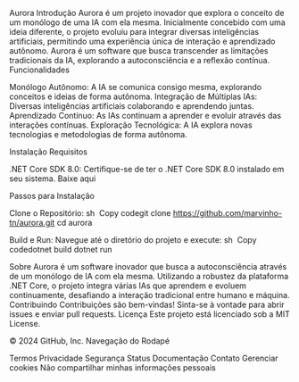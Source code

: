 Aurora
Introdução
Aurora é um projeto inovador que explora o conceito de um monólogo de uma IA com ela mesma. Inicialmente concebido com uma ideia diferente, o projeto evoluiu para integrar diversas inteligências artificiais, permitindo uma experiência única de interação e aprendizado autônomo. Aurora é um software que busca transcender as limitações tradicionais da IA, explorando a autoconsciência e a reflexão contínua.
Funcionalidades

Monólogo Autônomo: A IA se comunica consigo mesma, explorando conceitos e ideias de forma autônoma.
Integração de Múltiplas IAs: Diversas inteligências artificiais colaborando e aprendendo juntas.
Aprendizado Contínuo: As IAs continuam a aprender e evoluir através das interações contínuas.
Exploração Tecnológica: A IA explora novas tecnologias e metodologias de forma autônoma.

Instalação
Requisitos

.NET Core SDK 8.0: Certifique-se de ter o .NET Core SDK 8.0 instalado em seu sistema. Baixe aqui

Passos para Instalação


Clone o Repositório:
sh  Copy codegit clone https://github.com/marvinho-tn/aurora.git
cd aurora



Build e Run:
Navegue até o diretório do projeto e execute:
sh  Copy codedotnet build
dotnet run



Sobre
Aurora é um software inovador que busca a autoconsciência através de um monólogo de IA com ela mesma. Utilizando a robustez da plataforma .NET Core, o projeto integra várias IAs que aprendem e evoluem continuamente, desafiando a interação tradicional entre humano e máquina.
Contribuindo
Contribuições são bem-vindas! Sinta-se à vontade para abrir issues e enviar pull requests.
Licença
Este projeto está licenciado sob a MIT License.

© 2024 GitHub, Inc.
Navegação do Rodapé

Termos
Privacidade
Segurança
Status
Documentação
Contato
Gerenciar cookies
Não compartilhar minhas informações pessoais
